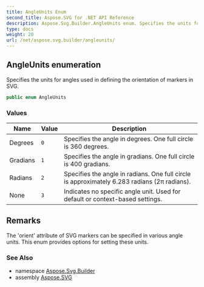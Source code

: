 ```yaml
---
title: AngleUnits Enum
second_title: Aspose.SVG for .NET API Reference
description: Aspose.Svg.Builder.AngleUnits enum. Specifies the units for angles used in defining the orientation of markers in SVG
type: docs
weight: 20
url: /net/aspose.svg.builder/angleunits/
---
```

## AngleUnits enumeration

Specifies the units for angles used in defining the orientation of markers in SVG.

```csharp
public enum AngleUnits
```

### Values

| Name | Value | Description |
| --- | --- | --- |
| Degrees | `0` | Specifies the angle in degrees. One full circle is 360 degrees. |
| Gradians | `1` | Specifies the angle in gradians. One full circle is 400 gradians. |
| Radians | `2` | Specifies the angle in radians. One full circle is approximately 6.283 radians (2π radians). |
| None | `3` | Indicates no specific angle unit. Used for default or context-based settings. |

## Remarks

The 'orient' attribute of SVG markers can be specified in various angle units. This enum provides options for setting these units.

### See Also

* namespace [Aspose.Svg.Builder](../../aspose.svg.builder/)
* assembly [Aspose.SVG](../../)
